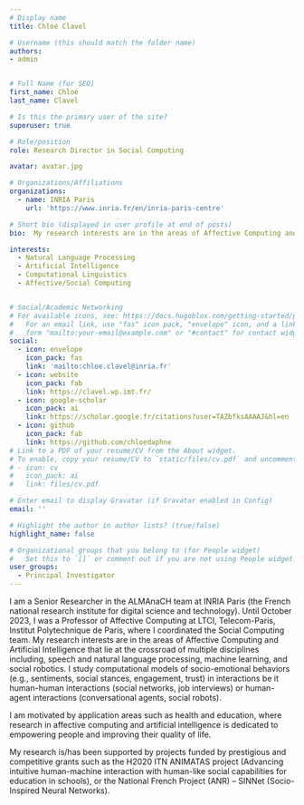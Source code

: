 ```yaml
---
# Display name
title: Chloé Clavel

# Username (this should match the folder name)
authors:
- admin


# Full Name (for SEO)
first_name: Chloé
last_name: Clavel

# Is this the primary user of the site?
superuser: true

# Role/position
role: Research Director in Social Computing

avatar: avatar.jpg

# Organizations/Affiliations
organizations:
  - name: INRIA Paris
    url: 'https://www.inria.fr/en/inria-paris-centre'

# Short bio (displayed in user profile at end of posts)
bio:  My research interests are in the areas of Affective Computing and Artificial Intelligence that lie at the crossroad of multiple disciplines including, speech and natural language processing, machine learning, and social robotics. I study computational models of socio-emotional behaviors (e.g., sentiments, social stances, engagement, trust) in interactions be it human-human interactions (social networks, job interviews) or human-agent interactions (conversational agents, social robots).

interests:
  - Natural Language Processing
  - Artificial Intelligence
  - Computational Linguistics
  - Affective/Social Computing


# Social/Academic Networking
# For available icons, see: https://docs.hugoblox.com/getting-started/page-builder/#icons
#   For an email link, use "fas" icon pack, "envelope" icon, and a link in the
#   form "mailto:your-email@example.com" or "#contact" for contact widget.
social:
  - icon: envelope
    icon_pack: fas
    link: 'mailto:chloe.clavel@inria.fr'
  - icon: website
    icon_pack: fab
    link: https://clavel.wp.imt.fr/
  - icon: google-scholar
    icon_pack: ai
    link: https://scholar.google.fr/citations?user=TAZbfksAAAAJ&hl=en 
  - icon: github
    icon_pack: fab
    link: https://github.com/chloedaphne 
# Link to a PDF of your resume/CV from the About widget.
# To enable, copy your resume/CV to `static/files/cv.pdf` and uncomment the lines below.
# - icon: cv
#   icon_pack: ai
#   link: files/cv.pdf

# Enter email to display Gravatar (if Gravatar enabled in Config)
email: ''

# Highlight the author in author lists? (true/false)
highlight_name: false

# Organizational groups that you belong to (for People widget)
#   Set this to `[]` or comment out if you are not using People widget.
user_groups:
  - Principal Investigator
---
```

I am a Senior Researcher in the ALMAnaCH team at INRIA Paris (the French national research institute for digital science and technology). Until October 2023, I was a Professor of Affective Computing at LTCI, Telecom-Paris, Institut Polytechnique de Paris, where I coordinated the Social Computing team. My research interests are in the areas of Affective Computing and Artificial Intelligence that lie at the crossroad of multiple disciplines including, speech and natural language processing, machine learning, and social robotics. I study computational models of socio-emotional behaviors (e.g., sentiments, social stances, engagement, trust) in interactions be it human-human interactions (social networks, job interviews) or human-agent interactions (conversational agents, social robots).

I am motivated by application areas such as health and education, where research in affective computing and artificial intelligence is dedicated to empowering people and improving their quality of life.

My research is/has been supported by projects funded by prestigious and competitive grants such as the H2020 ITN ANIMATAS project (Advancing intuitive human-machine interaction with human-like social capabilities for education in schools), or the National French Project (ANR) – SINNet (Socio-Inspired Neural Networks).


